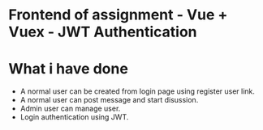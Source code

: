 # Frontend of assignment - Vue + Vuex - JWT Authentication 

# What i have done
  - A normal user can be created from login page using register user link.
  - A normal user can post message and start disussion.
  - Admin user can manage user.
  - Login authentication using JWT.
